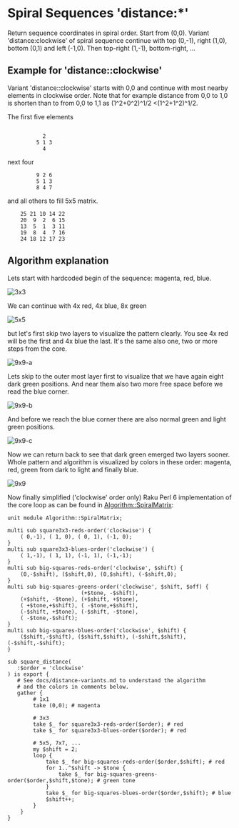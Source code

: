 # Spiral Sequences 'distance:*'

Return sequence coordinates in spiral order. Start from (0,0). 
Variant 'distance:clockwise' of spiral sequence continue with 
top (0,-1), right (1,0), bottom (0,1) and left (-1,0). Then 
top-right (1,-1), bottom-right, ...

## Example for 'distance::clockwise'

Variant 'distance::clockwise' starts with 0,0 and continue with most 
nearby elements in clockwise order. Note that for example distance 
from 0,0 to 1,0 is shorten than to from 0,0 to 1,1 as 
(1^2+0^2)^1/2 <(1^2+1^2)^1/2. 

The first five elements
```

           2
         5 1 3
           4  
```

next four
```
         9 2 6
         5 1 3
         8 4 7

```

and all others to fill 5x5 matrix.
```
    25 21 10 14 22
    20  9  2  6 15
    13  5  1  3 11
    19  8  4  7 16
    24 18 12 17 23

```

## Algorithm explanation

Lets start with hardcoded begin of the sequence: magenta, red, blue.

![3x3](./distance-variants-3x3.png)

We can continue with 4x red, 4x blue, 8x green

![5x5](./distance-variants-5x5.png)

but let's first skip two layers to visualize the pattern clearly. You 
see 4x red will be the first and 4x blue the last. It's the same also
one, two or more steps from the core.

![9x9-a](./distance-variants-9x9-a.png)

Lets skip to the outer most layer first to visualize that we have again
eight dark green positions. And near them also two more free space
before we read the blue corner.

![9x9-b](./distance-variants-9x9-b.png)

And before we reach the blue corner there are also normal green and
light green positions.

![9x9-c](./distance-variants-9x9-c.png)

Now we can return back to see that dark green emerged two layers sooner.
Whole pattern and algorithm is visualized by colors in these order:
magenta, red, green from dark to light and finally blue.

![9x9](./distance-variants-9x9.png)

Now finally simplified ('clockwise' order only) Raku Perl 6 
implementation of the core loop  as can be found in 
[Algorithm::SpiralMatrix](../lib/Algorithm/SpiralMatrix.pm6):

```perl6
unit module Algorithm::SpiralMatrix;

multi sub square3x3-reds-order('clockwise') {
    ( 0,-1), ( 1, 0), ( 0, 1), (-1, 0);
}
multi sub square3x3-blues-order('clockwise') {
    ( 1,-1), ( 1, 1), (-1, 1), (-1,-1);
}
multi sub big-squares-reds-order('clockwise', $shift) {
    (0,-$shift), ($shift,0), (0,$shift), (-$shift,0);
}
multi sub big-squares-greens-order('clockwise', $shift, $off) {
                       (+$tone, -$shift),
    (+$shift, -$tone), (+$shift, +$tone),
    ( +$tone,+$shift), ( -$tone,+$shift),
    (-$shift, +$tone), (-$shift, -$tone),
    ( -$tone,-$shift);
}
multi sub big-squares-blues-order('clockwise', $shift) {
    ($shift,-$shift), ($shift,$shift), (-$shift,$shift), (-$shift,-$shift);
}

sub square_distance(
   :$order = 'clockwise'
) is export {
   # See docs/distance-variants.md to understand the algorithm
   # and the colors in comments below.
   gather {
        # 1x1
        take (0,0); # magenta

        # 3x3
        take $_ for square3x3-reds-order($order); # red
        take $_ for square3x3-blues-order($order); # red

        # 5x5, 7x7, ...
        my $shift = 2;
        loop {
            take $_ for big-squares-reds-order($order,$shift); # red
            for 1..^$shift -> $tone {
                take $_ for big-squares-greens-order($order,$shift,$tone); # green tone
            }
            take $_ for big-squares-blues-order($order,$shift); # blue
            $shift++;
        }
    }
}
```
